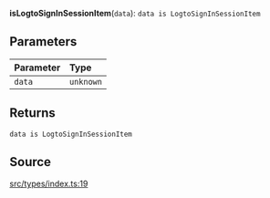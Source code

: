 **isLogtoSignInSessionItem**(`data`): `data is LogtoSignInSessionItem`

## Parameters

| Parameter | Type      |
| :-------- | :-------- |
| `data`    | `unknown` |

## Returns

`data is LogtoSignInSessionItem`

## Source

[src/types/index.ts:19](https://github.com/logto-io/js/blob/54d7193/packages/client/src/types/index.ts#L19)
